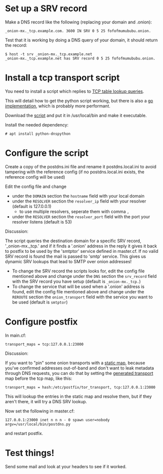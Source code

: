 # Set up a SRV record

Make a DNS record like the following (replacing your domain and .onion):

    _onion-mx._tcp.example.com. 3600 IN SRV 0 5 25 fofofmumububu.onion.

Test that it is working by doing a DNS query of your domain, it should return the record:

    $ host -t srv _onion-mx._tcp.example.net
    _onion-mx._tcp.example.net has SRV record 0 5 25 fofofmumububu.onion.

# Install a tcp transport script

You need to install a script which replies to [TCP table lookup queries](http://www.postfix.org/tcp_table.5.html). 

This will detail how to get the python script working, but there is also
a [go implementation](https://git.autistici.org/ale/postfix-onion-transport), which is probably more performant.

Download the [script](https://raw.githubusercontent.com/ehloonion/onionmx/master/postdns/postdns.py) and put it in /usr/local/bin and make it executable.

Install the needed dependency:

    # apt install python-dnspython

# Configure the script

Create a copy of the postdns.ini file and rename it postdns.local.ini to avoid tampering with the reference config (if no postdns.local.ini exists, the reference config will be used)

Edit the config file and change
- under the `DOMAIN` section the `hostname` field with your local domain
- under the `RESOLVER` section the `resolver_ip` field with your resolver (default is 127.0.0.1)
    - to use multiple resolvers, seperate them with comma `,`
- under the `RESOLVER` section the `resolver_port` field with the port your resolver listens (default is 53)

Discussion:

The script queries the destination domain for a specific SRV record, '_onion-mx._tcp.' and if it finds a '.onion' address in the reply it gives it back to postfix to be used by the 'smtptor' service defined in master.cf. If no valid SRV record is found the mail is passed to 'smtp' service. This gives us dynamic SRV lookups that lead to SMTP over onion addresses!
- To change the SRV record the scripts looks for, edit the config file mentioned above and change under the `DNS` section the `srv_record` field with the SRV record you have setup (default is `_onion-mx._tcp.`)
- To change the service that will be used when a '.onion' address is found,  edit the config file mentioned above and change under the `REROUTE` section the `onion_transport` field with the service you want to be used (default is `smtptor`)

# Configure postfix

In main.cf:

    transport_maps = tcp:127.0.0.1:23000

Discussion:

If you want to "pin" some onion transports with a [static map](sources/map.yml), because you've confirmed addresses out-of-band and don't want to leak metadata through DNS requests, you can do that by setting the [generated transport](postfix.md) map before the tcp map, like this:

    transport_maps = hash:/etc/postfix/tor_transport, tcp:127.0.0.1:23000

This will lookup the entries in the static map and resolve them, but if they aren't there, it will try a DNS SRV lookup.

Now set the following in master.cf:

    127.0.0.1:23000 inet n n n - 0 spawn user=nobody argv=/usr/local/bin/postdns.py

and restart postfix.

# Test things!

Send some mail and look at your headers to see if it worked.
